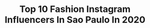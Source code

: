 ---
title: Top 10 Fashion Instagram Influencers In Sao Paulo In 2020
description: >-
  Find top fashion Instagram influencers in Sao Paulo in 2020. Most popular hashtags: #fashion #saopaulo #love #brasil.
platform: Instagram
hits: 342
text_top: Identify the best Instagram accounts on inBeat.
text_bottom: Our search engine holds 342 Instagram influencers like this in Sao Paulo, Brazil for you to work with.
profiles:
  - username: "lyalcantara"
    fullname: >-
      Alyne Alcantara
    bio: >-
      (🌹) art • fashion São Paulo, 1991
    location: "Brazil"
    followers: 64423
    engagement: 720
    commentsToLikes: 0.008009
    id: ck6ty3i8l1gqw0j71wfo8xpwj
    verified: false
    hashtags: "#blackouttuesday"
  - username: "carlsph"
    fullname: >-
      Carlos Henrique - Filtros
    bio: >-
      ✨ Siga para desbloquear todos os filtros Follow to unlock all filters Fotógrafo • Criador de filtros 📍São Paulo - SP Portifólio ↙️
    location: "Brazil"
    followers: 25139
    engagement: 1015
    commentsToLikes: 0.027174
    id: ck5zt0urvzjc90i14wrzolnuw
    verified: false
    hashtags: "#tattoo, #summer, #fashionphotography, #fashionphotographer"
  - username: "andriadosreis"
    fullname: >-
      Ândria dos Reis
    bio: >-
      Apresentadora Atriz/Cantora Modelo Food lover Trabalhos e parcerias via direct E-mail: contatoandriadosreis@gmail.com
    location: "Brazil"
    followers: 44972
    engagement: 152
    commentsToLikes: 0.084943
    id: ck0ty0ihel34l0i19ex94wbrd
    verified: false
    hashtags: "#model, #unhas, #fabulous, #fotografia"
  - username: "gapereiraa"
    fullname: >-
      Gabriel Pereira
    bio: >-
      “ɴᴇᴠᴇʀ ɢɪᴠᴇ ᴜᴘ ᴏɴ sᴏᴍᴇᴛʜɪɴɢ ʏᴏᴜ ʀᴇᴀʟʟʏ ᴡᴀɴᴛ” • @lets.reborn •
    location: "Brazil"
    followers: 5950
    engagement: 454
    commentsToLikes: 0.017132
    id: ck5ckvsz6xpkg0i11pxsv35xr
    verified: false
    hashtags: "#beautiful, #fun, #smile, #weekend"
  - username: "joao_19victorr"
    fullname: >-
      🅙🅞ã🅞 🅥🅘🅒🅣🅞🅡
    bio: >-
      ✞ 🄳🄴🅄🅂 É + IEQ 🅒🅐🅝🅣🅞🅡 & 🅒🅞🅜🅟🅞🅢🅘🅣🅞🅡 🎼 🅢🅔🅡🅣🅐🅝🅔🅙🅐🅝🅓🅞... ✧Cℓ'ร✧ ᴿᴱᶜᴿᴱᴵᴼ ᴹᴳ🌎
    location: "Brazil"
    followers: 51668
    engagement: 90
    commentsToLikes: 1.055363
    id: ckaow32lg77bp0i789bv294vt
    verified: false
    hashtags: "#nature, #ver, #pretos, #happy"
  - username: "angelasouza_g"
    fullname: >-
      ÂNGELA SOUZA 🌹
    bio: >-
      Compartilhando de tudo um pouquinho . RB-Acre 📩 angelasoutelo96@gmail.com ᖴᗩçᗩ O ᗷEᗰ, ᔕEᒍᗩ ᔕIᗰᑭᒪEᔕ, ᔕEᒍᗩ ᗩᗰOᖇ💕
    location: "Brazil"
    followers: 10521
    engagement: 565
    commentsToLikes: 0.212043
    id: ckaoy7uhkgd2j0i78e6lip554
    verified: false
    hashtags: "#fashion, #fotografia, #feedorganizado, #brasil"
  - username: "manudieguez"
    fullname: >-
      Manuela  Dieguez / Mãe Luciana
    bio: >-
      Perfil totalmente administrado pela mãe @luciana_dieguez 🎬 SBT - Carinha de Anjo 📭 lu.dieguez@uol.com
    location: "Brazil"
    followers: 169318
    engagement: 54
    commentsToLikes: 0.158706
    id: ck8t7ypppigcz0j78x6sk62wu
    verified: false
    hashtags: "#explore, #domingo, #manudieguez, #reels"
  - username: "abbadyyy"
    fullname: >-
      Camille
    bio: >-
      
    location: "Brazil"
    followers: 6889
    engagement: 398
    commentsToLikes: 0.068998
    id: ck8t2yz1518sq0j783cbqjygz
    verified: false
    hashtags: "#moda, #jovens, #amor, #jesus"
  - username: "ricardolimafotografo"
    fullname: >-
      Ricardo Lima
    bio: >-
      Fotógrafo especialista em Casamentos Ajudo as pessoas a terem as melhores recordações Amo histórias ⬇️Clica aqui e vem falar sobre seu casamento⬇️
    location: "Brazil"
    followers: 29439
    engagement: 59
    commentsToLikes: 0.042987
    id: ck14icucqes500i19d492j2iz
    verified: false
    hashtags: "#portraiture, #photooftheday, #foto, #aovportraits"
  - username: "evthalia"
    fullname: >-
      Thalia Ferraz
    bio: >-
      brazilian, fashion content. são paulo based 💌 thaliaferraz05@gmail.com
    location: "Brazil"
    followers: 128515
    engagement: 637
    commentsToLikes: 0.017456
    id: ck0w0xs2lgkbq0i197s8hkrbq
    verified: false
    hashtags: "#revolveme, #amarolook, #alongamentolashlift, #maybellinenybrasil"
---